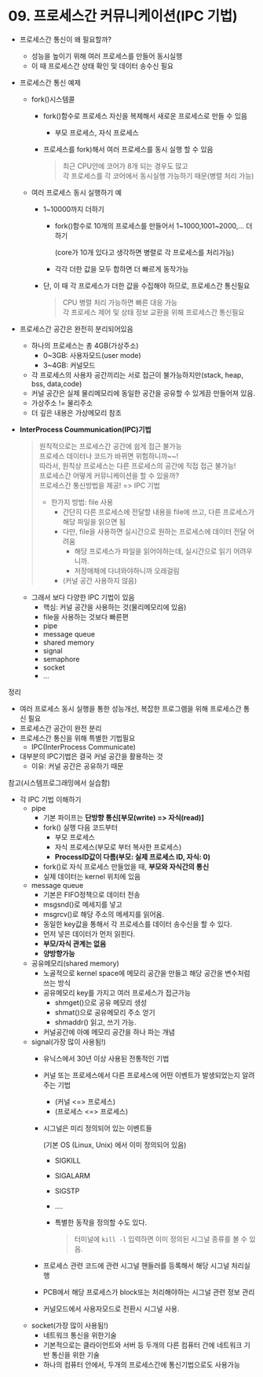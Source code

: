 # 09. 프로세스간 커뮤니케이션\(IPC 기법\)

* 프로세스간 통신이 왜 필요할까?
  * 성능을 높이기 위해 여러 프로세스를 만들어 동시실행
  * 이 때 프로세스간 상태 확인 및 데이터 송수신 필요
* 프로세스간 통신 예제
  * fork\(\)시스템콜
    * fork\(\)함수로 프로세스 자신을 복제해서 새로운 프로세스로 만들 수 있음
      * 부모 프로세스, 자식 프로세스
    * 프로세스를 fork\)해서 여러 프로세스를 동시 실행 할 수 있음

      > 최근 CPU안에 코어가 8개 되는 경우도 많고  
      > 각 프로세스를 각 코어에서 동시실행 가능하기 때문\(병렬 처리 가능\)
  * 여러 프로세스 동시 실행하기 예
    * 1~10000까지 더하기
      * fork\(\)함수로 10개의 프로세스를 만들어서 1~1000,1001~2000,... 더하기  

        \(core가 10개 있다고 생각하면 병렬로 각 프로세스를 처리가능\)

      * 각각 더한 값을 모두 합하면 더 빠르게 동작가능
    * 단, 이 때 각 프로세스가 더한 값을 수집해야 하므로, 프로세스간 통신필요

      > CPU 병렬 처리 가능하면 빠른 대응 가능  
      > 각 프로세스 제어 및 상태 정보 교환을 위해 프로세스간 통신필요
* 프로세스간 공간은 완전히 분리되어있음
  * 하나의 프로세스는 총 4GB\(가상주소\)
    * 0~3GB: 사용자모드\(user mode\)
    * 3~4GB: 커널모드
  * 각 프로세스의 사용자 공간끼리는 서로 접근이 불가능하지만\(stack, heap, bss, data,code\)
  * 커널 공간은 실제 물리메모리에 동일한 공간을 공유할 수 있게끔 만들어져 있음.
  * 가상주소 != 물리주소
  * 더 깊은 내용은 가상메모리 참조
* **InterProcess Coummunication\(IPC\)기법**

  > 원칙적으로는 프로세스간 공간에 쉽게 접근 불가능  
  > 프로세스 데이터나 코드가 바뀌면 위험하니까~~!  
  > 따라서, 원칙상 프로세스는 다른 프로세스의 공간에 직접 접근 불가능!  
  > 프로세스간 어떻게 커뮤니케이션을 할 수 있을까?  
  > 프로세스간 통신방법을 제공! =&gt; IPC 기법
  >
  > * 한가지 방법: file 사용
  >   * 간단히 다른 프로세스에 전달할 내용을 file에 쓰고, 다른 프로세스가 해당 파일을 읽으면 됨
  >   * 다만, file을 사용하면 실시간으로 원하는 프로세스에 데이터 전달 어려움
  >     * 해당 프로세스가 파일을 읽어야하는데, 실시간으로 읽기 어려우니까.
  >     * 저장매체에 다녀와야하니까 오래걸림
  >   * \(커널 공간 사용하지 않음\)

  * 그래서 보다 다양한 IPC 기법이 있음
    * 핵심: 커널 공간을 사용하는 것\(물리메모리에 있음\)
    * file을 사용하는 것보다 빠른편
    * pipe
    * message queue
    * shared memory 
    * signal
    * semaphore
    * socket
    * ...

정리

* 여러 프로세스 동시 실행을 통한 성능개선, 복잡한 프로그램을 위해 프로세스간 통신 필요
* 프로세스간 공간이 완전 분리
* 프로세스간 통신을 위해 특별한 기법필요
  * IPC\(InterProcess Communicate\)
* 대부분의 IPC기법은 결국 커널 공간을 활용하는 것
  * 이유: 커널 공간은 공유하기 때문

참고\(시스템프로그래밍에서 실습함\)

* 각 IPC 기법 이해하기
  * pipe
    * 기본 파이프는 **단방향 통신\[부모\(write\) =&gt; 자식\(read\)\]**
    * fork\(\) 실행 다음 코드부터
      * 부모 프로세스
      * 자식 프로세스\(부모로 부터 복사한 프로세스\)
      * **ProcessID값이 다름\(부모: 실제 프로세스 ID, 자식: 0\)**
    * fork\(\)로 자식 프로세스 만들었을 때, **부모와 자식간의 통신**
    * 실제 데이터는 kernel 위치에 있음
  * message queue
    * 기본은 FIFO정책으로 데이터 전송
    * msgsnd\(\)로 메세지를 넣고
    * msgrcv\(\)로 해당 주소의 메세지를 읽어옴.
    * 동일한 key값을 통해서 각 프로세스를 데이터 송수신을 할 수 있다.
    * 먼저 넣은 데이터가 먼저 읽힌다.
    * **부모/자식 관계는 없음**
    * **양방향가능**
  * 공유메모리\(shared memory\)
    * 노골적으로 kernel space에 메모리 공간을 만들고 해당 공간을 변수처럼 쓰는 방식
    * 공유메모리 key를 가지고 여러 프로세스가 접근가능
      * shmget\(\)으로 공유 메모리 생성
      * shmat\(\)으로 공유메모리 주소 얻기
      * shmaddr\(\) 읽고, 쓰기 가능.
    * 커널공간에 아예 메모리 공간을 하나 파는 개념
  * signal\(가장 많이 사용됨!\)
    * 유닉스에서 30년 이상 사용된 전통적인 기법
    * 커널 또는 프로세스에서 다른 프로세스에 어떤 이벤트가 발생되었는지 알려주는 기법
      * \(커널 &lt;=&gt; 프로세스\)
      * \(프로세스 &lt;=&gt; 프로세스\)
    * 시그널은 미리 정의되어 있는 이벤트들  

      \(기본 OS \(Linux, Unix\) 에서 이미 정의되어 있음\)

      * SIGKILL
      * SIGALARM
      * SIGSTP 
      * ....
      * 특별한 동작을 정의할 수도 있다.

        > 터미널에 `kill -l` 입력하면 이미 정의된 시그널 종류를 볼 수 있음.

    * 프로세스 관련 코드에 관련 시그널 핸들러를 등록해서 해당 시그널 처리실행
    * PCB에서 해당 프로세스가 block또는 처리해야하는 시그널 관련 정보 관리
    * 커널모드에서 사용자모드로 전환시 시그널 사용.
  * socket\(가장 많이 사용됨!\)
    * 네트워크 통신을 위한기술
    * 기본적으로는 클라이언트와 서버 등 두개의 다른 컴퓨터 간에 네트워크 기반 통신을 위한 기술
    * 하나의 컴퓨터 안에서, 두개의 프로세스간에 통신기법으로도 사용가능

